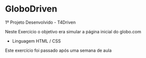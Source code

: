 # GloboDriven
1º Projeto Desenvolvido - T4Driven

Neste Exercício o objetivo era simular a página inicial do globo.com

- Linguagem HTML / CSS

Este exercício foi passado após uma semana de aula
